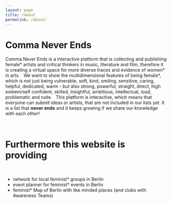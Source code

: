 ```yaml
---
layout: page
title: /about
permalink: /about/
---
```

<h1>Comma Never Ends</h1>
Comma Never Ends is a interactive platform that is collecting and publishing female* artists and critical thinkers in music, literature and film, therefore it is creating a virtual space for more diverse traces and evidence of women* in arts. 
&nbsp;
We want to show the multidimensional features of being female*, which is not just being vulnerable, soft, kind, smiling, sensitive, caring, helpful, dedicated, warm - but also strong, powerful, straight, direct, high esteem/self confident, skilled, insightful, ambitious, intellectual, loud, problematic and rude. 
&nbsp;
This platform  is interactive, which means that everyone can submit ideas or artists, that are not included in our lists yet. It is a list that <strong>never ends</strong> and it keeps growing if we share our knowledge with each other! 

&nbsp;
<h1>Furthermore this website is providing </h1>
&nbsp;
<ul>
<li>network for local feminist* groups in Berlin</li>
<li>event planner for feminist* events in Berlin</li>
<li>feminist* Map of Berlin with like minded places (and clubs with Awareness Teams)</li>
</ul>
